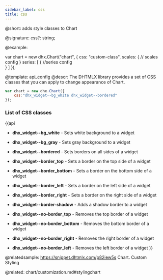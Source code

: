 ```yaml
---
sidebar_label: css
title: css
---          
```


@short: 
adds style classes to Chart

@signature: css?: string;

@example: 
<style>
	.custom-class .dhx_chart-graph_area {
		fill:#444;
	}
	.custom-class .grid-line {
		stroke: white;
		stroke-width: 0.5;
	}
	.custom-class .chart.bar {
		fill: orange;
	}
</style>

var chart = new dhx.Chart("chart", {
    css: "custom-class",
    scales: { // scales config }
    series: [
        {
            //series config                 
        }
    ]
});

@template:	api_config
@descr: 
The DHTMLX library provides a set of CSS classes that you can apply to change appearance of Chart.

~~~js
var chart = new dhx.Chart({
    css:"dhx_widget--bg_white dhx_widget--bordered"
});
~~~

### List of CSS classes
{{api

- <b>dhx_widget--bg_white</b> - Sets white background to a widget

- <b>dhx_widget--bg_gray</b> - Sets gray background to a widget

- <b>dhx_widget--bordered</b> - Sets borders on all sides of a widget

- <b>dhx_widget--border_top</b> - Sets a border on the top side of a widget

- <b>dhx_widget--border_bottom</b> - Sets a border on the bottom side of a widget

- <b>dhx_widget--border_left</b> - Sets a border on the left side of a widget

- <b>dhx_widget--border_right</b> - Sets a border on the right side of a widget

- <b>dhx_widget--border-shadow</b> - Adds a shadow border to a widget

- <b>dhx_widget--no-border_top</b> - Removes the top border of a  widget

- <b>dhx_widget--no-border_bottom</b> - Removes the bottom border of a widget

- <b>dhx_widget--no-border_right</b> - Removes the right border of a widget

- <b>dhx_widget--no-border_left</b> - Removes the left border of a widget
}}

@relatedsample:
https://snippet.dhtmlx.com/p82iew5s	Chart. Custom Styling

@related: chart/customization.md#stylingchart

